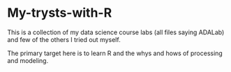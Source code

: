 # My-trysts-with-R

This is a collection of my data science course labs (all files saying ADALab) and few of the others I tried out myself.

The primary target here is to learn R and the whys and hows of processing and modeling.
